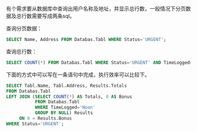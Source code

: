有个需求要从数据库中查询出用户名称及地址，并显示总行数，一般情况下分页数据及总行数需要写成两条sql。

查询分页数据：

```sql
SELECT Name, Address FROM Databas.Tabl WHERE Status='URGENT';
```

查询总行数：

```sql
SELECT COUNT(*) FROM Databas.Tabl WHERE Status='URGENT' AND TimeLogged='Noon';
```



下面的方式中可以写在一条语句中完成，执行效率可以比较下。

```sql
SELECT Tabl.Name, Tabl.Address, Results.Totals
FROM Databas.Tabl
LEFT JOIN (SELECT COUNT(*) AS Totals, 0 AS Bonus
           FROM Databas.Tabl
           WHERE TimeLogged='Noon'
           GROUP BY NULL) Results
     ON 0 = Results.Bonus
WHERE Status='URGENT';
```

